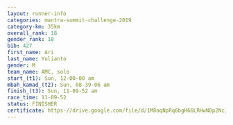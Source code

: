 ```yaml
---
layout: runner-info 
categories: mantra-summit-challenge-2019 
category-km: 35km 
overall_rank: 18
gender_rank: 18
bib: 427
first_name: Ari
last_name: Yulianto
gender: M
team_name: AMC, solo
start_(t1): Sun, 12-00-00 am
mbah_kamad_(t2): Sun, 08-39-06 am
finish_(t3): Sun, 11-09-52 am
race_time: 11-09-52
status: FINISHER
certificate: https-//drive.google.com/file/d/1M8aqNpRq6bgH66LRHwNOp2NcJMK9yHk_/view?usp=sharing
---
```

